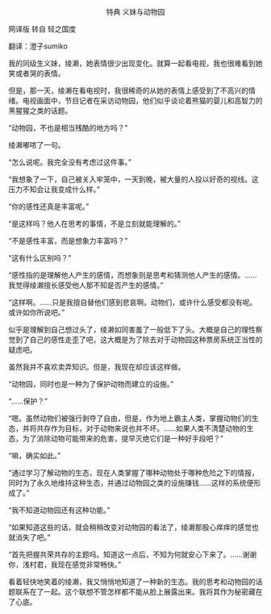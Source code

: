 <p align="center">特典 义妹与动物园</p>

网译版 转自 轻之国度

翻译：澄子sumiko

我的同级生义妹，绫濑，她表情很少出现变化。就算一起看电视，我也很难看到她笑或者哭的表情。

但是，那一天，绫濑在看电视时，我很稀奇的从她的表情上感受到了不高兴的情绪。电视画面中，节目记者在采访动物园，他们似乎谈论着熊猫的婴儿和高智力的黑猩猩之类的话题。

“动物园，不也是相当残酷的地方吗？”

绫濑嘟哝了一句。

“怎么说呢。我完全没有考虑过这件事。”

“我想象了一下，自己被关入牢笼中，一天到晚，被大量的人投以好奇的视线。这压力不知会让我变成什么样。”

“你的感性还真是丰富呢。”

“是这样吗？他人在思考的事情，不是立刻就能理解的。”

“不是感性丰富，而是想象力丰富吗？”

“这有什么区别吗？”

“感性指的是理解他人产生的感情，而想象则是思考和猜测他人产生的感情。……我觉得绫濑擅长感受他人那不知是否产生的感情。”

“这样啊。……只是我擅自替他们感到悲哀啊。动物们，或许什么感受都没有呢。或许如你所说吧。”

似乎是理解到自己想过头了，绫濑如同害羞了一般低下了头。大概是自己的理性察觉到了自己的感性走歪了吧，这大概是为了除去对于动物园这种票房系统正当性的疑虑吧。

虽然我并不喜欢卖弄知识。但是，我现在却应该这样做。

“动物园，同时也是一种为了保护动物而建立的设施。”

“……保护？”

“嗯。虽然动物们被强行剥夺了自由，但是，作为地上霸主人类，掌握动物们的生态，并将共存作为目标，对于动物来说也并不坏。……如果人类不清楚动物的生态，为了消除动物可能带来的危害，提早灭绝它们是一种好手段吧？”

“嘛，确实如此。”

“通过学习了解动物的生态，现在人类掌握了哪种动物处于哪种危险之下的情报，同时为了永久地维持这种生态，并通过动物园之类的设施赚钱……这样的系统便形成了。”

“我不知道动物园还有这种功能。”

“如果知道这些的话，就会稍稍改变对动物园的看法了，绫濑那股心痒痒的感觉也就消失了吧。”

“首先把握共荣共存的主题吗。知道这一点后，不知为何就安心下来了。……谢谢你，浅村君，我现在感觉非常畅快。”

看着轻快地笑着的绫濑，我又悄悄地知道了一种新的生态。我的思考和动物园的话题联系在了一起。这个联想不管怎样都不能从脸上展露出来。我将其作为秘密藏在了心底。


